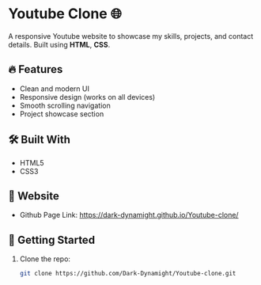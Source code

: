 # Youtube Clone 🌐

A responsive Youtube website to showcase my skills, projects, and contact details. Built using **HTML**, **CSS**.
## 🔥 Features

- Clean and modern UI
- Responsive design (works on all devices)
- Smooth scrolling navigation
- Project showcase section

## 🛠️ Built With

- HTML5
- CSS3

## 🔗 Website
- Github Page Link: https://dark-dynamight.github.io/Youtube-clone/

## 🚀 Getting Started

1. Clone the repo:
   ```bash
   git clone https://github.com/Dark-Dynamight/Youtube-clone.git
